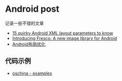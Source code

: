 # Android post 
记录一些不错的文章

* [15 quirky Android XML layout parameters to know](http://radleymarx.com/blog/15-quirky-android-xml-layout-parameters-to-know/)
* [Introducing Fresco: A new image library for Android](https://code.facebook.com/posts/366199913563917/introducing-fresco-a-new-image-library-for-android/)
* [Android布局优化](http://www.infoq.com/cn/articles/android-optimise-layout)


## 代码示例

* [oschina - examples](http://www.oschina.net/code/list_releted_codes?id=6231&p=1)


